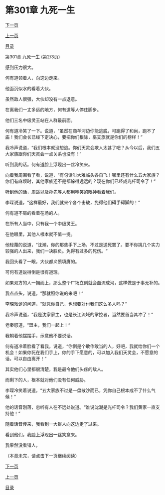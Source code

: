 <h1>第301章   九死一生</h1>
            <div><p><a href="./0902_%E7%AC%AC301%E7%AB%A0_%E4%B9%9D%E6%AD%BB%E4%B8%80%E7%94%9F.md">下一页</a></p><p><a href="./0900_%E7%AC%AC301%E7%AB%A0_%E4%B9%9D%E6%AD%BB%E4%B8%80%E7%94%9F.md">上一页</a></p><p><a href="../">目录</a></p></div>
            <div><p>第301章   九死一生 (第2/3页)</p><p>感到压力很大。</p><p>何有道领着人，向这边走来。</p><p>他面沉似水的看着大伙。</p><p>虽然敌人很强，大伙却没有一点退意。</p><p>在离我们一丈多远的地方，何有道等人停住脚步。</p><p>他们三名中级灵王站在人群最前面。</p><p>何有道冷笑了一下。说道，“虽然在商羊河边你能逃脱，可跑得了和尚，跑不了庙！我们会长已经下定决心，要把你们根除，巫支旗就是你们的榜样！“</p><p>我冷声说道，“我们根本就没想逃。你们天灵会欺人太甚了吧？从今以后，我们五大家族跟你们天灵会一点关系也没有！“</p><p>听到我的话。何有道脸上浮现出一丝冷笑来。</p><p>向着我周围看了看，说道，“有句话叫大难临头各自飞！哪里还有什么五大家族？你们有麻烦时，其他家族还不是都躲得远远的？现在你们已经成光杆司令了！“</p><p>听到他的话，周遥以及孙先等人都用嘲笑的眼神看着我们。</p><p>李琛说道，“这样最好，我们就来个各个击破，免得他们碍手碍脚的！“</p><p>何有道不屑的看着在场的人。</p><p>在所有人当中，只有我一个中级灵王。</p><p>在他眼里，其他人根本就不值一提。</p><p>他轻蔑的说道，“沈潮，你的那些手下上场，不过是送死罢了。要不你挑几个实力较强的人出来，我们一决胜负。免得有过多的死伤。“</p><p>我回头看了一眼，大伙都义愤填膺的。</p><p>可何有道说得倒是很有道理。</p><p>如果双方的人一拥而上，那么整个广场立刻就会血流成河，这样做是于事无补的。</p><p>我点点头，说道，“那就照你说的来吧！“</p><p>李琛戏谑的问道，“就凭你自己，也想要对付我们这么多人吗？“</p><p>我冷声说道，“我是沈家家主，也是长江流域的掌控者，当然要首当其冲了！“</p><p>老秦怒道，“盟主，我们一起上！“</p><p>我朝着他摆摆手，示意他不要说话。</p><p>何有道冷着脸看了看我，说道，“你倒是个敢作敢当的人，好吧，我就给你们一个机会！如果你死在我们手上，你的手下愿意的，可以加入我们天灵会，不愿意的话，可以自由离开！“</p><p>其实他们心里都很清楚，我是最令他们头疼的敌人。</p><p>而剩下的人，根本就对他们没有任何威胁。</p><p>李琛冷笑着说道，“五大家族不过是一盘散沙而已，凭你自己根本成不了什么气候！“</p><p>他的话音刚落，忽听有人在不远处说道。“谁说沈潮是光杆司令？我们黄家一直支持他！“</p><p>随着话音传来，我看到一大群人向这边走了过来。</p><p>看到他们，我脸上浮现出一丝笑意来。</p><p>我果然没看错人，</p><p>（本章未完，请点击下一页继续阅读）</p></div>
            <div><p><a href="./0902_%E7%AC%AC301%E7%AB%A0_%E4%B9%9D%E6%AD%BB%E4%B8%80%E7%94%9F.md">下一页</a></p><p><a href="./0900_%E7%AC%AC301%E7%AB%A0_%E4%B9%9D%E6%AD%BB%E4%B8%80%E7%94%9F.md">上一页</a></p><p><a href="../">目录</a></p></div>